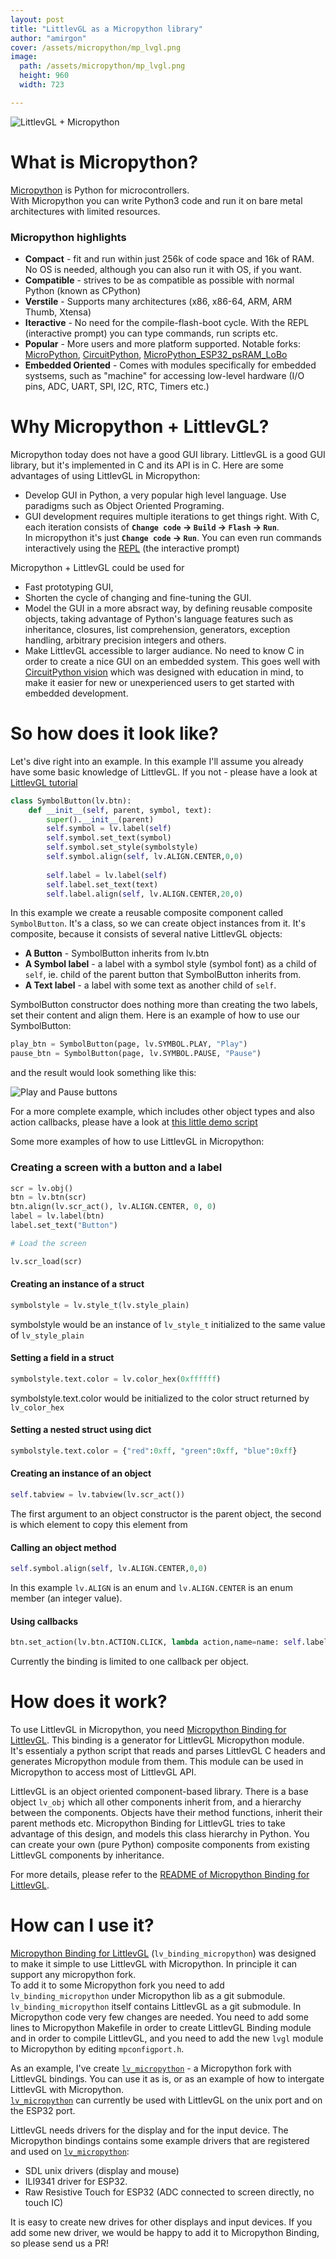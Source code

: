 ```yaml
---
layout: post
title: "LittlevGL as a Micropython library"
author: "amirgon"
cover: /assets/micropython/mp_lvgl.png
image:
  path: /assets/micropython/mp_lvgl.png
  height: 960
  width: 723

---
```


![LittlevGL + Micropython](/assets/micropython/mp_lvgl.png)

# What is Micropython?

[Micropython](http://micropython.org/) is Python for microcontrollers.  
With Micropython you can write Python3 code and run it on bare metal architectures with limited resources.

### Micropython highlights

- **Compact** - fit and run within just 256k of code space and 16k of RAM. No OS is needed, although you can also run it with OS, if you want.
- **Compatible** - strives to be as compatible as possible with normal Python (known as CPython)
- **Verstile** - Supports many architectures (x86, x86-64, ARM, ARM Thumb, Xtensa)
- **Iteractive** - No need for the compile-flash-boot cycle. With the REPL (interactive prompt) you can type commands, run scripts etc.
- **Popular** - More users and more platform supported. Notable forks: [MicroPython](https://github.com/micropython/micropython), [CircuitPython](https://github.com/adafruit/circuitpython), [MicroPython_ESP32_psRAM_LoBo](https://github.com/loboris/MicroPython_ESP32_psRAM_LoBo)
- **Embedded Oriented** - Comes with modules specifically for embedded systsems, such as "machine" for accessing low-level hardware (I/O pins, ADC, UART, SPI, I2C, RTC, Timers etc.)

# Why Micropython + LittlevGL?

Micropython today does not have a good GUI library.
LittlevGL is a good GUI library, but it's implemented in C and its API is in C.
Here are some advantages of using LittlevGL in Micropython:

- Develop GUI in Python, a very popular high level language. Use paradigms such as Object Oriented Programing.
- GUI development requires multiple iterations to get things right. With C, each iteration consists of **`Change code` -> `Build` -> `Flash` -> `Run`**.  
In micropython it's just **`Change code` -> `Run`**. You can even run commands interactively using the [REPL](https://en.wikipedia.org/wiki/Read%E2%80%93eval%E2%80%93print_loop) (the interactive prompt)


Micropython + LittlevGL could be used for 
- Fast prototyping GUI, 
- Shorten the cycle of changing and fine-tuning the GUI.
- Model the GUI in a more absract way, by defining reusable composite objects, taking advantage of Python's language features such as inheritance, closures, list comprehension, generators, exception handling, arbitrary precision integers and others.
- Make LittlevGL accessible to larger audiance. No need to know C in order to create a nice GUI on an embedded system. This goes well with [CircuitPython vision](https://learn.adafruit.com/welcome-to-circuitpython/what-is-circuitpython) which was designed with education in mind, to make it easier for new or unexperienced users to get started with embedded development.

# So how does it look like?

Let's dive right into an example.
In this example I'll assume you already have some basic knowledge of LittlevGL. If you not - please have a look at [LittlevGL tutorial](https://github.com/littlevgl/lv_examples/tree/master/lv_tutorial)

```python
class SymbolButton(lv.btn):
    def __init__(self, parent, symbol, text):
        super().__init__(parent)
        self.symbol = lv.label(self)
        self.symbol.set_text(symbol)
        self.symbol.set_style(symbolstyle)
        self.symbol.align(self, lv.ALIGN.CENTER,0,0)
        
        self.label = lv.label(self)
        self.label.set_text(text)
        self.label.align(self, lv.ALIGN.CENTER,20,0)

```

In this example we create a reusable composite component called `SymbolButton`.
It's a class, so we can create object instances from it. It's composite, because it consists of several native LittlevGL objects:

- **A Button** - SymbolButton inherits from lv.btn
- **A Symbol label** - a label with a symbol style (symbol font) as a child of `self`, ie. child of the parent button that SymbolButton inherits from.
- **A Text label** - a label with some text as another child of `self`.

SymbolButton constructor does nothing more than creating the two labels, set their content and align them.
Here is an example of how to use our SymbolButton:

```python
play_btn = SymbolButton(page, lv.SYMBOL.PLAY, "Play")
pause_btn = SymbolButton(page, lv.SYMBOL.PAUSE, "Pause")
```

and the result would look something like this:

![Play and Pause buttons](/assets/micropython/play_pause_btns.png)

For a more complete example, which includes other object types and also action callbacks, please have a look at [this little demo script](https://github.com/littlevgl/lv_binding_micropython/blob/master/gen/advanced_demo.py)

Some more examples of how to use LittlevGL in Micropython:

### Creating a screen with a button and a label
```python
scr = lv.obj()
btn = lv.btn(scr)
btn.align(lv.scr_act(), lv.ALIGN.CENTER, 0, 0)
label = lv.label(btn)
label.set_text("Button")

# Load the screen

lv.scr_load(scr)

```

#### Creating an instance of a struct
```python
symbolstyle = lv.style_t(lv.style_plain)
```
symbolstyle would be an instance of `lv_style_t` initialized to the same value of `lv_style_plain`

#### Setting a field in a struct
```python
symbolstyle.text.color = lv.color_hex(0xffffff)
```
symbolstyle.text.color would be initialized to the color struct returned by `lv_color_hex`

#### Setting a nested struct using dict
```python
symbolstyle.text.color = {"red":0xff, "green":0xff, "blue":0xff}
```

#### Creating an instance of an object
```python
self.tabview = lv.tabview(lv.scr_act())
```
The first argument to an object constructor is the parent object, the second is which element to copy this element from

#### Calling an object method
```python
self.symbol.align(self, lv.ALIGN.CENTER,0,0)
```
In this example `lv.ALIGN` is an enum and `lv.ALIGN.CENTER` is an enum member (an integer value).

#### Using callbacks
```python
btn.set_action(lv.btn.ACTION.CLICK, lambda action,name=name: self.label.set_text('%s click' % name))
```
Currently the binding is limited to one callback per object.

# How does it work?

To use LittlevGL in Micropython, you need [Micropython Binding for LittlevGL](https://github.com/littlevgl/lv_binding_micropython).
This binding is a generator for LittlevGL Micropython module.  
It's essentialy a python script that reads and parses LittlevGL C headers and generates Micropython module from them. This module can be used in Micropython to access most of LittlevGL API.

LittlevGL is an object oriented component-based library. There is a base object `lv_obj` which all other components inherit from, and a hierarchy between the components. Objects have their method functions, inherit their parent methods etc.
Micropython Binding for LittlevGL tries to take advantage of this design, and models this class hierarchy in Python. You can create your own (pure Python) composite components from existing LittlevGL components by inheritance.

For more details, please refer to the [README of Micropython Binding for LittlevGL](https://github.com/littlevgl/lv_binding_micropython/blob/master/README.md).

# How can I use it?

[Micropython Binding for LittlevGL](https://github.com/littlevgl/lv_binding_micropython) (`lv_binding_micropython`) was designed to make it simple to use LittlevGL with Micropython. In principle it can support any micropython fork.  
To add it to some Micropython fork you need to add `lv_binding_micropython` under Micropython lib as a git submodule. `lv_binding_micropython` itself contains LittlevGL as a git submodule.
In Micropython code very few changes are needed. You need to add some lines to Micropython Makefile in order to create LittlevGL Binding module and in order to compile LittlevGL, and you need to add the new `lvgl` module to Micropython by editing `mpconfigport.h`.  

As an example, I've create [`lv_micropython`](https://github.com/littlevgl/lv_micropython) - a Micropython fork with LittlevGL bindings. You can use it as is, or as an example of how to intergate LittlevGL with Micropython.  
[`lv_micropython`](https://github.com/littlevgl/lv_micropython) can currently be used with LittlevGL on the unix port and on the ESP32 port.

LittlevGL needs drivers for the display and for the input device.
The Micropython bindings contains some example drivers that are registered and used on [`lv_micropython`](https://github.com/littlevgl/lv_micropython):

- SDL unix drivers (display and mouse)
- ILI9341 driver for ESP32.  
- Raw Resistive Touch for ESP32 (ADC connected to screen directly, no touch IC)

It is easy to create new drives for other displays and input devices. If you add some new driver, we would be happy to add it to Micropython Binding, so please send us a PR!
